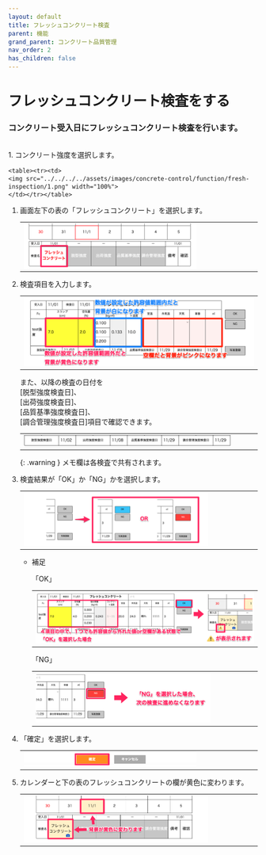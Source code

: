 ```yaml
---
layout: default
title: フレッシュコンクリート検査
parent: 機能
grand_parent: コンクリート品質管理
nav_order: 2
has_children: false
---
```


# フレッシュコンクリート検査をする

### コンクリート受入日にフレッシュコンクリート検査を行います。

<br>
1. コンクリート強度を選択します。

    <table><tr><td>
    <img src="../../../../assets/images/concrete-control/function/fresh-inspection/1.png" width="100%">
    </td></tr></table>

1. 画面左下の表の「フレッシュコンクリート」を選択します。

    <table><tr><td>
    <img src="../../../../assets/images/concrete-control/function/fresh-inspection/2.png" width="75%">
    </td></tr></table>

1. 検査項目を入力します。

    <table><tr><td>
    <img src="../../../../assets/images/concrete-control/function/fresh-inspection/3.png" width="100%">
    </td></tr></table>

    また、以降の検査の日付を  
    [脱型強度検査日]、  
    [出荷強度検査日]、  
    [品質基準強度検査日]、  
    [調合管理強度検査日]項目で確認できます。
    <table><tr><td>
    <img src="../../../../assets/images/concrete-control/function/fresh-inspection/4.png" width="90%">
    </td></tr></table>

    {: .warning }
    メモ欄は各検査で共有されます。

1. 検査結果が「OK」か「NG」かを選択します。

    <table><tr><td>
    <img src="../../../../assets/images/concrete-control/function/fresh-inspection/5.png" width="80%">
    </td></tr></table>

    - 補足

        「OK」
        <table><tr><td>
        <img src="../../../../assets/images/concrete-control/function/fresh-inspection/6.png" width="100%">
        </td></tr></table>

        「NG」
        <table><tr><td>
        <img src="../../../../assets/images/concrete-control/function/fresh-inspection/7.png" width="80%">
        </td></tr></table>

1. 「確定」を選択します。

    <table><tr><td>
    <img src="../../../../assets/images/concrete-control/function/fresh-inspection/8.png" width="75%">
    </td></tr></table>

1. カレンダーと下の表のフレッシュコンクリートの欄が黄色に変わります。

    <table><tr><td>
    <img src="../../../../assets/images/concrete-control/function/fresh-inspection/9.png" width="80%">
    </td></tr></table>